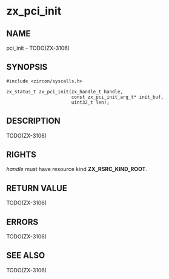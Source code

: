 # zx_pci_init

## NAME

<!-- Updated by update-docs-from-abigen, do not edit. -->

pci_init - TODO(ZX-3106)

## SYNOPSIS

<!-- Updated by update-docs-from-abigen, do not edit. -->

```
#include <zircon/syscalls.h>

zx_status_t zx_pci_init(zx_handle_t handle,
                        const zx_pci_init_arg_t* init_buf,
                        uint32_t len);
```

## DESCRIPTION

TODO(ZX-3106)

## RIGHTS

<!-- Updated by update-docs-from-abigen, do not edit. -->

*handle* must have resource kind **ZX_RSRC_KIND_ROOT**.

## RETURN VALUE

TODO(ZX-3106)

## ERRORS

TODO(ZX-3106)

## SEE ALSO


TODO(ZX-3106)
